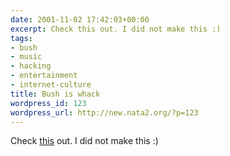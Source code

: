 ```yaml
---
date: 2001-11-02 17:42:03+00:00
excerpt: Check this out. I did not make this :)
tags:
- bush
- music
- hacking
- entertainment
- internet-culture
title: Bush is whack
wordpress_id: 123
wordpress_url: http://new.nata2.org/?p=123
---
```


Check <a href="http://nata2.org/bushwhacked.mp3">this</a> out. I did not make this :)